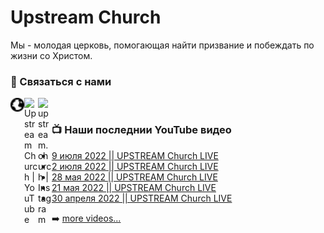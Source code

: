 # Upstream Church

Мы - молодая церковь, помогающая найти призвание и побеждать по жизни со Христом.

### 👥 Связаться с нами

[<img align="left" alt="upstream.life" width="22px" src="https://raw.githubusercontent.com/iconic/open-iconic/master/svg/globe.svg" />][website]
[<img align="left" alt="UpstreamChurch | YouTube" width="22px" src="https://cdn.jsdelivr.net/npm/simple-icons@v3/icons/youtube.svg" />][youtube]
[<img align="left" alt="upstream.church | Instagram" width="22px" src="https://cdn.jsdelivr.net/npm/simple-icons@v3/icons/instagram.svg" />][instagram]

<br />

### 📺 Наши последнии YouTube видео
<!-- YOUTUBE:START -->
- [9 июля 2022 || UPSTREAM Church LIVE](https://www.youtube.com/watch?v=KrGZsgmWnBA)
- [2 июля 2022 || UPSTREAM Church LIVE](https://www.youtube.com/watch?v=nkep9AR0jZE)
- [28 мая 2022 || UPSTREAM Church LIVE](https://www.youtube.com/watch?v=Ynq1neEs5dk)
- [21 мая 2022 || UPSTREAM Church LIVE](https://www.youtube.com/watch?v=hmk2GRHatWo)
- [30 апреля 2022 || UPSTREAM Church LIVE](https://www.youtube.com/watch?v=giKl8zrSUik)
<!-- YOUTUBE:END -->

➡️ [more videos...](https://youtube.com/UpstreamChurch)

[website]: https://upstream.life/
[youtube]: https://youtube.com/UpstreamChurch
[instagram]: https://www.instagram.com/upstream.church
